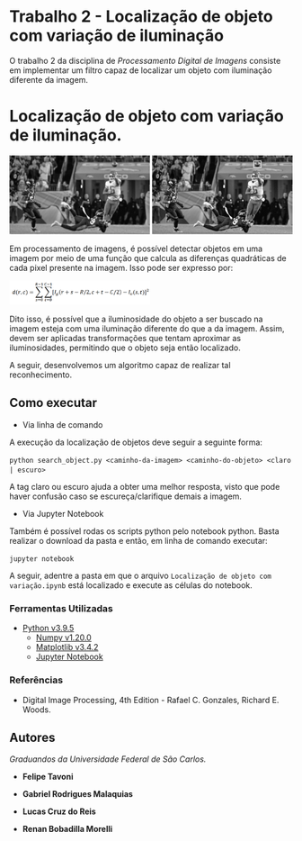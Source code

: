 # Trabalho 2 - Localização de objeto com variação de iluminação

O trabalho 2 da disciplina de *Processamento Digital de Imagens* consiste em implementar um filtro capaz de localizar um objeto com iluminação diferente da imagem.

# Localização de objeto com variação de iluminação.

<p align="middle">
    <img src="images/MahomesPassPng.png" alt="Mahomes Pass" width="250">
    <img src="images/ObjLocated.png" alt="Mahomes Pass Located" width="250">
</p>

Em processamento de imagens, é possível detectar objetos em uma imagem por meio de uma função que calcula as diferenças quadráticas de cada pixel presente na imagem. Isso pode ser expresso por:

<img src="images/DiferencasQuadraticas.png" alt="Diferença Quadrática" style="width: 250px;">

Dito isso, é possível que a iluminosidade do objeto a ser buscado na imagem esteja com uma iluminação diferente do que a da imagem. Assim, devem ser aplicadas transformações que tentam aproximar as iluminosidades, permitindo que o objeto seja então localizado.

A seguir, desenvolvemos um algoritmo capaz de realizar tal reconhecimento.


## Como executar

- Via linha de comando

A execução da localização de objetos deve seguir a seguinte forma:

`python search_object.py <caminho-da-imagem> <caminho-do-objeto> <claro | escuro>`

A tag claro ou escuro ajuda a obter uma melhor resposta, visto que pode haver confusão caso se escureça/clarifique demais a imagem.

- Via Jupyter Notebook

Também é possível rodas os scripts python pelo notebook python. Basta realizar o download da pasta e então, em linha de comando executar:

`jupyter notebook`

A seguir, adentre a pasta em que o arquivo `Localização de objeto com variação.ipynb` está localizado e execute as células do notebook.

### Ferramentas Utilizadas

- [Python v3.9.5](https://www.python.org/)
    - [Numpy v1.20.0](https://numpy.org/)
    - [Matplotlib v3.4.2](https://matplotlib.org/)
    - [Jupyter Notebook](https://jupyter.org/index.html)

### Referências

- Digital Image Processing, 4th Edition - Rafael C. Gonzales, Richard E. Woods.

## Autores

*Graduandos da Universidade Federal de São Carlos.*

- **Felipe Tavoni**

- **Gabriel Rodrigues Malaquias**

- **Lucas Cruz do Reis**

- **Renan Bobadilla Morelli**

